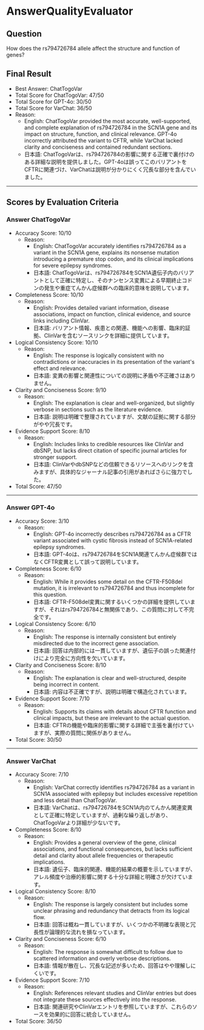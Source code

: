 # AnswerQualityEvaluator

## Question

How does the rs794726784 allele affect the structure and function of genes?

## Final Result

- Best Answer: ChatTogoVar
- Total Score for ChatTogoVar: 47/50
- Total Score for GPT-4o: 30/50
- Total Score for VarChat: 36/50
- Reason:
  - English: ChatTogoVar provided the most accurate, well-supported, and complete explanation of rs794726784 in the SCN1A gene and its impact on structure, function, and clinical relevance. GPT-4o incorrectly attributed the variant to CFTR, while VarChat lacked clarity and conciseness and contained redundant sections.
  - 日本語: ChatTogoVarは、rs794726784の影響に関する正確で裏付けのある詳細な説明を提供しました。GPT-4oは誤ってこのバリアントをCFTRに関連づけ、VarChatは説明が分かりにくく冗長な部分を含んでいました。

---

## Scores by Evaluation Criteria

### Answer ChatTogoVar
- Accuracy Score: 10/10
  - Reason: 
    - English: ChatTogoVar accurately identifies rs794726784 as a variant in the SCN1A gene, explains its nonsense mutation introducing a premature stop codon, and its clinical implications for severe epilepsy syndromes.
    - 日本語: ChatTogoVarは、rs794726784をSCN1A遺伝子内のバリアントとして正確に特定し、そのナンセンス変異による早期終止コドンの発生や重症てんかん症候群への臨床的意味を説明しています。
- Completeness Score: 10/10
  - Reason: 
    - English: Provides detailed variant information, disease associations, impact on function, clinical evidence, and source links including ClinVar.
    - 日本語: バリアント情報、疾患との関連、機能への影響、臨床的証拠、ClinVarを含むソースリンクを詳細に提供しています。
- Logical Consistency Score: 10/10
  - Reason: 
    - English: The response is logically consistent with no contradictions or inaccuracies in its presentation of the variant's effect and relevance.
    - 日本語: 変異の影響と関連性についての説明に矛盾や不正確さはありません。
- Clarity and Conciseness Score: 9/10
  - Reason: 
    - English: The explanation is clear and well-organized, but slightly verbose in sections such as the literature evidence.
    - 日本語: 説明は明確で整理されていますが、文献の証拠に関する部分がやや冗長です。
- Evidence Support Score: 8/10
  - Reason: 
    - English: Includes links to credible resources like ClinVar and dbSNP, but lacks direct citation of specific journal articles for stronger support.
    - 日本語: ClinVarやdbSNPなどの信頼できるリソースへのリンクを含みますが、具体的なジャーナル記事の引用があればさらに強力でした。
- Total Score: 47/50

---

### Answer GPT-4o
- Accuracy Score: 3/10
  - Reason: 
    - English: GPT-4o incorrectly describes rs794726784 as a CFTR variant associated with cystic fibrosis instead of SCN1A-related epilepsy syndromes.
    - 日本語: GPT-4oは、rs794726784をSCN1A関連てんかん症候群ではなくCFTR変異として誤って説明しています。
- Completeness Score: 6/10
  - Reason: 
    - English: While it provides some detail on the CFTR-F508del mutation, it is irrelevant to rs794726784 and thus incomplete for this question.
    - 日本語: CFTR-F508del変異に関するいくつかの詳細を提供していますが、それはrs794726784と無関係であり、この質問に対して不完全です。
- Logical Consistency Score: 6/10
  - Reason: 
    - English: The response is internally consistent but entirely misdirected due to the incorrect gene association.
    - 日本語: 回答は内部的には一貫していますが、遺伝子の誤った関連付けにより完全に方向性を欠いています。
- Clarity and Conciseness Score: 8/10
  - Reason: 
    - English: The explanation is clear and well-structured, despite being incorrect in content.
    - 日本語: 内容は不正確ですが、説明は明確で構造化されています。
- Evidence Support Score: 7/10
  - Reason: 
    - English: Supports its claims with details about CFTR function and clinical impacts, but these are irrelevant to the actual question.
    - 日本語: CFTRの機能や臨床的影響に関する詳細で主張を裏付けていますが、実際の質問に関係がありません。
- Total Score: 30/50

---

### Answer VarChat
- Accuracy Score: 7/10
  - Reason: 
    - English: VarChat correctly identifies rs794726784 as a variant in SCN1A associated with epilepsy but includes excessive repetition and less detail than ChatTogoVar.
    - 日本語: VarChatは、rs794726784をSCN1A内のてんかん関連変異として正確に特定していますが、過剰な繰り返しがあり、ChatTogoVarより詳細が少ないです。
- Completeness Score: 8/10
  - Reason: 
    - English: Provides a general overview of the gene, clinical associations, and functional consequences, but lacks sufficient detail and clarity about allele frequencies or therapeutic implications.
    - 日本語: 遺伝子、臨床的関連、機能的結果の概要を示していますが、アレル頻度や治療的影響に関する十分な詳細と明確さが欠けています。
- Logical Consistency Score: 8/10
  - Reason: 
    - English: The response is largely consistent but includes some unclear phrasing and redundancy that detracts from its logical flow.
    - 日本語: 回答は概ね一貫していますが、いくつかの不明確な表現と冗長性が論理的な流れを損なっています。
- Clarity and Conciseness Score: 6/10
  - Reason: 
    - English: The response is somewhat difficult to follow due to scattered information and overly verbose descriptions.
    - 日本語: 情報が散在し、冗長な記述が多いため、回答はやや理解しにくいです。
- Evidence Support Score: 7/10
  - Reason: 
    - English: References relevant studies and ClinVar entries but does not integrate these sources effectively into the response.
    - 日本語: 関連研究やClinVarエントリを参照していますが、これらのソースを効果的に回答に統合していません。
- Total Score: 36/50